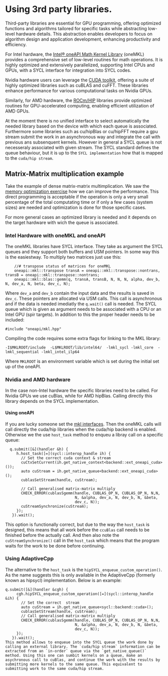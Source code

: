 # Using 3rd party libraries. 
Third-party libraries are essential for GPU programming, offering optimized functions and algorithms tailored for specific tasks while abstracting low-level hardware details. This abstraction enables developers to focus on algorithm design and application development, enhancing productivity and efficiency.

For Intel hardware, the [Intel® oneAPI Math Kernel Library](https://www.intel.com/content/www/us/en/developer/tools/oneapi/onemkl.html) (oneMKL) provides a comprehensive set of low-level routines for math operations. It is highly optimized and extensively parallelized, supporting Intel CPUs and GPUs, with a SYCL interface for integration into SYCL codes.

Nvidia hardware users can leverage the [CUDA toolkit](https://developer.nvidia.com/cuda-toolkit), offering a suite of highly optimized libraries such as cuBLAS and cuFFT. These libraries enhance performance for various computational tasks on Nvidia GPUs.

Similarly, for AMD hardware, the [ROCm/HIP](https://rocm.docs.amd.com/projects/HIP/en/latest/) libraries provide optimized routines for GPU-accelerated computing, enabling efficient utilization of AMD GPUs.

At the moment there is no unified interface to select automatically the needed library based on the device with which each queue is associated. Furthermore some libraries such as cu/hipBlas or cu/hipFFT require a gpu stream submit the work in an asynchronous way and integrate the call with previous ans subsenquent kernels. However in general a SYCL queue is not necesseraly associated with given stream. The SYCL standard defines the queue behaviour, but it is up to the `SYCL implementation` how that is mapped to the `cuda/hip stream`. 

## Matrix-Matrix multiplication example
Take the example of dense matrix-matrix multimplication. We saw the [memory optimization exercise](../04-matrix-matrix-mul/) how we can improve the performance. This direct programming is acceptable if the operation is only a very small percentage of the total computating time or if only a few cases (system sizes) are needed and optimization is done for those specific cases. 

For more general cases an optimized library is needed and it depends on the target hardware with wich the queue is associated.

### Intel Hardware with oneMKL and oneAPI
The oneMKL libraries have SYCL interface. They take as argument the SYCL queues and they support both buffers and USM pointers. In some way this is the easiestway. To multiply two matrices just use this:
```
    //# transpose status of matrices for oneMKL
    oneapi::mkl::transpose transA = oneapi::mkl::transpose::nontrans, transB = oneapi::mkl::transpose::nontrans;
    oneapi::mkl::blas::gemm(q, transA, transB, N, N, N, alpha, dev_b, N, dev_a, N, beta, dev_c, N);
```
Where `dev_a` and `dev_b` contain the input data and the results is saved in `dev_c`. These pointers are allocated via USM calls. This call is asynchronous and if the data is needed imediatly the `q.wait()`  call is needed. The SYCL queue which is given as argument needs to be associated with a CPU or an Intel GPU (spir targets). 
In addition to this the proper header needs to be included:
```
#include "oneapi/mkl.hpp"
```

Compiling the code requires some extra flags for linking to the MKL library:
```
-I$MKLROOT/include  -L$MKLROOT/lib/intel64/  -lmkl_sycl -lmkl_core  -lmkl_sequential -lmkl_intel_ilp64
```
Where `MKLROOT` is an environment variable which is set during the initial set up of the oneAPI.

### Nvidia and AMD hardware
In the case non-Intel hardware the specific libraries need to be called. For Nvidia GPUs we use cuBlas, while for AMD hipBlas. Calling directly this library  depends on the SYCL implementation. 

#### Using oneAPI
If you are lucky someone set the [mkl interfaces](https://oneapi-src.github.io/oneMKL/create_new_backend.html). Then the oneMKL calls will call directly the cuda/hip libraries when the cuda/hip backend is enabled. Otherwise we the use `host_task` method to enqueu a libray call on a specific queue:
```
  q.submit([&](handler &h) {
     h.host_task([=](sycl::interop_handle ih) {
       // Set the correct cuda context & stream
       cuCtxSetCurrent(ih.get_native_context<backend::ext_oneapi_cuda>());
       auto cuStream = ih.get_native_queue<backend::ext_oneapi_cuda>();
       cublasSetStream(handle, cuStream);

       // Call generalised matrix-matrix multiply
       CHECK_ERROR(cublasSgemm(handle, CUBLAS_OP_N, CUBLAS_OP_N, N,N,
                               N, &alpha, dev_a, N, dev_b, N, &beta,
                               dev_c, N));
       cuStreamSynchronize(cuStream);
     });
   }).wait();
```
This option is functionally correct, but due to the way the `host_task` is designed, this means that all work before the `ccuBlas` call needs to be finished before the actually call. And then also note the `cuStreamSynchronize()`  call in the `host_task` which means that the program waits for the work to be done before continuing. 

### Using AdaptiveCpp
The alternative to the `host_task` is the `hipSYCL_enqueue_custom_operation()`. As the name suggests this is only available in the AdaptiveCpp (formerly known as hipsycl) implementation. Below is an example:

```
q.submit([&](handler &cgh) {
     cgh.hipSYCL_enqueue_custom_operation([=](sycl::interop_handle &ih) {
       // Set the correct  stream
       auto cuStream = ih.get_native_queue<sycl::backend::cuda>();
       cublasSetStream(handle, cuStream);
       // Call generalised matrix-matrix multiply
       CHECK_ERROR(cublasSgemm(handle, CUBLAS_OP_N, CUBLAS_OP_N, N,N,
                               N, &alpha, dev_a, N, dev_b, N, &beta,
                               dev_c, N));
     });
   }).wait();
This method allows to enqueue into the SYCL queue the work done by calling an external library. The `cuda/hip stream` information can be extracted from an `in-order` queue via the `get_native_queue()` method. Using this one can sumbit kernels on a queue, make an asychronous call to cuBlas, and continue the work with the results by submitting more kernels to the same queue. This equivalent to submitting work to the same cuda/hip stream.


